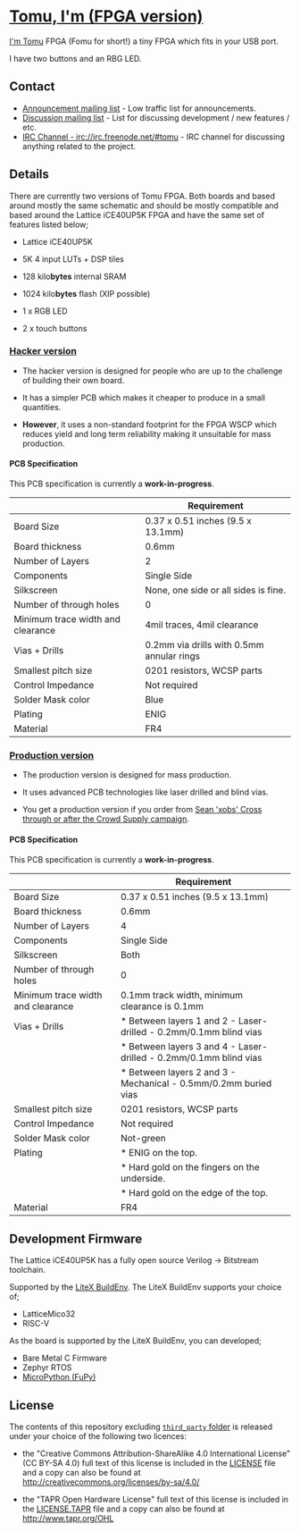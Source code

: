 
# [Tomu, I'm (FPGA version)](tomu.im)

[I'm Tomu](tomu.im) FPGA (Fomu for short!) a tiny FPGA which fits in your USB port.

I have two buttons and an RBG LED.

## Contact

 * [Announcement mailing list](https://groups.google.com/forum/#!forum/tomu-announce/join) - Low traffic list for announcements.
 * [Discussion mailing list](https://groups.google.com/forum/#!forum/tomu-discuss/join) - List for discussing development / new features / etc.
 * [IRC Channel - irc://irc.freenode.net/#tomu](https://webchat.freenode.net/?channels=#tomu) - IRC channel for discussing anything related to the project.


## Details

There are currently two versions of Tomu FPGA. Both boards and based around
mostly the same schematic and should be mostly compatible and based around the
Lattice iCE40UP5K FPGA and have the same set of features listed below;

 * Lattice iCE40UP5K
  * 5K 4 input LUTs + DSP tiles
  * 128 kilo**bytes** internal SRAM
  * 1024 kilo**bytes** flash (XIP possible)

 * 1 x RGB LED
 * 2 x touch buttons

### [Hacker version](./hacker)

 * The hacker version is designed for people who are up to the challenge of
   building their own board.

 * It has a simpler PCB which makes it cheaper to produce in a small
   quantities.

 * **However**, it uses a non-standard footprint for the FPGA WSCP which
   reduces yield and long term reliability making it unsuitable for mass
   production.

#### PCB Specification

This PCB specification is currently a **work-in-progress**.

|                                   | Requirement                                 |
| --------------------------------- | ------------------------------------------- |
|                        Board Size | 0.37 x 0.51 inches (9.5 x 13.1mm)           |
|                   Board thickness | 0.6mm                                       |
|                  Number of Layers | 2                                           |
|                        Components | Single Side                                 |
|                        Silkscreen | None, one side or all sides is fine.        |
|           Number of through holes | 0                                           |
| Minimum trace width and clearance | 4mil traces, 4mil clearance                 |
|                     Vias + Drills | 0.2mm via drills with 0.5mm annular rings   |
|               Smallest pitch size | 0201 resistors, WCSP parts                  |
|                 Control Impedance | Not required                                |
|                 Solder Mask color | Blue                                        |
|                           Plating | ENIG                                        |
|                          Material | FR4                                         |

### [Production version](./prod)

 * The production version is designed for mass production.

 * It uses advanced PCB technologies like laser drilled and blind vias.

 * You get a production version if you order from
   [Sean 'xobs' Cross](https://xobs.io/)
   [through or after the Crowd Supply campaign](https://j.mp/fomu-cs).

#### PCB Specification

This PCB specification is currently a **work-in-progress**.

|                                   | Requirement                                                        |
| --------------------------------- | ------------------------------------------------------------------ |
|                        Board Size | 0.37 x 0.51 inches (9.5 x 13.1mm)                                  |
|                   Board thickness | 0.6mm                                                              |
|                  Number of Layers | 4                                                                  |
|                        Components | Single Side                                                        |
|                        Silkscreen | Both                                                               |
|           Number of through holes | 0                                                                  |
| Minimum trace width and clearance | 0.1mm track width, minimum clearance is 0.1mm                      |
|                     Vias + Drills | * Between layers 1 and 2 - Laser-drilled - 0.2mm/0.1mm blind vias  |
|                                   | * Between layers 3 and 4 - Laser-drilled - 0.2mm/0.1mm blind vias  |
|                                   | * Between layers 2 and 3 - Mechanical    - 0.5mm/0.2mm buried vias |
|               Smallest pitch size | 0201 resistors, WCSP parts                                         |
|                 Control Impedance | Not required                                                       |
|                 Solder Mask color | Not-green                                                          |
|                           Plating | * ENIG on the top.                                                 |
|                                   | * Hard gold on the fingers on the underside.                       |
|                                   | * Hard gold on the edge of the top.                                |
|                          Material | FR4                                                                |

## Development Firmware

The Lattice iCE40UP5K has a fully open source Verilog → Bitstream toolchain.

Supported by the
[LiteX BuildEnv](https://github.com/timvideos/litex-buildenv/wiki).
The LiteX BuildEnv supports your choice of;
 * LatticeMico32
 * RISC-V

As the board is supported by the LiteX BuildEnv, you can developed;
 * Bare Metal C Firmware
 * Zephyr RTOS
 * [MicroPython (FuPy)](https://fupy.github.io)


## License

The contents of this repository excluding [`third_party` folder](./third_party)
is released under your choice of the following two licences:

 * the "Creative Commons Attribution-ShareAlike 4.0 International License"
   (CC BY-SA 4.0) full text of this license is included in the
   [LICENSE](LICENSE) file and a copy can also be found at
   http://creativecommons.org/licenses/by-sa/4.0/

 * the "TAPR Open Hardware License" full text of this license is included
   in the [LICENSE.TAPR](LICENSE.TAPR) file and a copy can also be found at
   http://www.tapr.org/OHL



